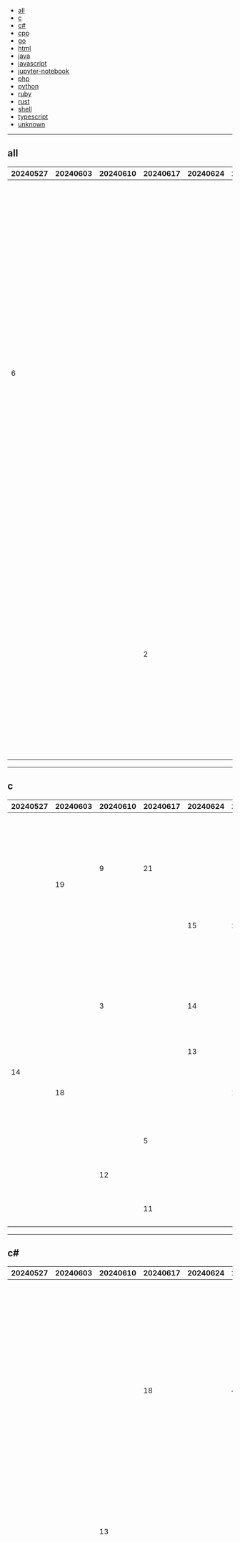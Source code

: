 
- [all](#all)
- [c](#c)
- [c#](#c#)
- [cpp](#cpp)
- [go](#go)
- [html](#html)
- [java](#java)
- [javascript](#javascript)
- [jupyter-notebook](#jupyter-notebook)
- [php](#php)
- [python](#python)
- [ruby](#ruby)
- [rust](#rust)
- [shell](#shell)
- [typescript](#typescript)
- [unknown](#unknown)


----

## <a name=all>all</a>

|20240527|20240603|20240610|20240617|20240624|20240701|20240708|20240715|20240722|20240729|20240805|20240812|20240819|20240826|20240902|github|description|
|----|----|----|----|----|----|----|----|----|----|----|----|----|----|----|----|----|
|  |  |  |  |  |  |  |  |  |  |  |  |  | 1 | 1 | [resources](https://github.com/resources)/[articles](https://github.com/resources/articles) |ALL IN ONE Hacking Tool For Hackers |
|  |  |  |  |  |  |  |  |  |  |  |  |  |  | 2 | [Z4nzu](https://github.com/Z4nzu)/[hackingtool](https://github.com/Z4nzu/hackingtool) |Hunt down social media accounts by username across social networks |
|  |  |  |  |  |  |  |  |  |  |  |  |  |  | 3 | [sherlock-project](https://github.com/sherlock-project)/[sherlock](https://github.com/sherlock-project/sherlock) |🔥 🔥 🔥 Open Source Airtable Alternative |
|  |  |  |  |  |  |  |  |  |  |  |  |  |  | 4 | [nocodb](https://github.com/nocodb)/[nocodb](https://github.com/nocodb/nocodb) |Bring projects, wikis, and teams together with AI. AppFlowy is an AI collaborative workspace where you achieve more without losing control of your data. The best open source alternative to Notion. |
|  |  |  |  |  |  |  |  |  |  |  |  |  |  | 5 | [AppFlowy-IO](https://github.com/AppFlowy-IO)/[AppFlowy](https://github.com/AppFlowy-IO/AppFlowy) |🔥 Turn entire websites into LLM-ready markdown or structured data. Scrape, crawl and extract with a single API. |
| 6 |  |  |  |  |  |  |  |  |  |  |  |  |  | 6 | [mendableai](https://github.com/mendableai)/[firecrawl](https://github.com/mendableai/firecrawl) |Anthropic's educational courses |
|  |  |  |  |  |  |  |  |  |  |  |  |  |  | 7 | [anthropics](https://github.com/anthropics)/[courses](https://github.com/anthropics/courses) |Free and Open Source Enterprise Resource Planning (ERP) |
|  |  |  |  |  |  |  |  |  |  |  |  |  |  | 8 | [frappe](https://github.com/frappe)/[erpnext](https://github.com/frappe/erpnext) |Run macOS VM in a Docker! Run near native OSX-KVM in Docker! X11 Forwarding! CI/CD for OS X Security Research! Docker mac Containers. |
|  |  |  |  |  |  |  |  |  |  | 2 |  |  |  | 9 | [sickcodes](https://github.com/sickcodes)/[Docker-OSX](https://github.com/sickcodes/Docker-OSX) |An open-source authorization as a service inspired by Google Zanzibar, designed to build and manage fine-grained and scalable authorization systems for any application. |
|  |  |  |  |  |  |  |  |  |  |  |  |  |  | 10 | [Permify](https://github.com/Permify)/[permify](https://github.com/Permify/permify) |There can be more than Notion and Miro. AFFiNE(pronounced [ə‘fain]) is a next-gen knowledge base that brings planning, sorting and creating all together. Privacy first, open-source, customizable and ready to use.  |
|  |  |  |  |  |  |  |  |  |  |  | 15 |  |  | 11 | [toeverything](https://github.com/toeverything)/[AFFiNE](https://github.com/toeverything/AFFiNE) |An open-source &amp; self-hostable Heroku / Netlify / Vercel alternative. |
|  |  |  | 2 |  |  |  |  |  |  |  |  |  |  | 12 | [coollabsio](https://github.com/coollabsio)/[coolify](https://github.com/coollabsio/coolify) |Sonne tanken ☀️🚘 |
|  |  |  |  |  |  |  |  |  |  |  |  |  |  | 13 | [evcc-io](https://github.com/evcc-io)/[evcc](https://github.com/evcc-io/evcc) |🚀 10x easier, 🚀 140x lower storage cost, 🚀 high performance, 🚀 petabyte scale - Elasticsearch/Splunk/Datadog alternative for 🚀 (logs, metrics, traces, RUM, Error tracking, Session replay). |
|  |  |  |  |  |  |  |  |  |  |  |  |  |  | 14 | [openobserve](https://github.com/openobserve)/[openobserve](https://github.com/openobserve/openobserve) |one-click face swap |
|  |  |  |  |  |  |  |  |  |  |  |  |  | 5 | 15 | [s0md3v](https://github.com/s0md3v)/[roop](https://github.com/s0md3v/roop) | |

----

## <a name=c>c</a>

|20240527|20240603|20240610|20240617|20240624|20240701|20240708|20240715|20240722|20240729|20240805|20240812|20240819|20240826|20240902|github|description|
|----|----|----|----|----|----|----|----|----|----|----|----|----|----|----|----|----|
|  |  |  |  |  |  |  |  |  |  |  |  |  | 1 | 1 | [resources](https://github.com/resources)/[articles](https://github.com/resources/articles) |A flexible distributed key-value datastore that supports both caching and beyond caching workloads. |
|  |  |  |  |  |  |  | 15 |  |  | 13 |  |  |  | 2 | [valkey-io](https://github.com/valkey-io)/[valkey](https://github.com/valkey-io/valkey) |mimalloc is a compact general purpose allocator with excellent performance. |
|  |  | 9 | 21 |  |  |  |  |  |  |  |  |  | 2 | 3 | [microsoft](https://github.com/microsoft)/[mimalloc](https://github.com/microsoft/mimalloc) |The official NGINX Open Source repository. |
|  | 19 |  |  |  |  |  |  |  |  |  |  |  |  | 4 | [nginx](https://github.com/nginx)/[nginx](https://github.com/nginx/nginx) |WCDB is a cross-platform database framework developed by WeChat. |
|  |  |  |  |  |  |  |  |  |  |  |  |  |  | 5 | [Tencent](https://github.com/Tencent)/[wcdb](https://github.com/Tencent/wcdb) |RT-Thread is an open source IoT Real-Time Operating System (RTOS). |
|  |  |  |  | 15 | 20 |  |  |  |  |  |  |  |  | 6 | [RT-Thread](https://github.com/RT-Thread)/[rt-thread](https://github.com/RT-Thread/rt-thread) |FreeRDP is a free remote desktop protocol library and clients |
|  |  |  |  |  |  |  |  | 20 |  |  |  |  |  | 7 | [FreeRDP](https://github.com/FreeRDP)/[FreeRDP](https://github.com/FreeRDP/FreeRDP) |Simple Directmedia Layer |
|  |  |  |  |  |  |  |  |  |  | 22 |  |  |  | 8 | [libsdl-org](https://github.com/libsdl-org)/[SDL](https://github.com/libsdl-org/SDL) |low cost software radio platform |
|  |  |  |  |  |  |  |  |  |  |  |  |  |  | 9 | [greatscottgadgets](https://github.com/greatscottgadgets)/[hackrf](https://github.com/greatscottgadgets/hackrf) |The FRRouting Protocol Suite |
|  |  |  |  |  |  |  |  |  |  |  |  |  |  | 10 | [FRRouting](https://github.com/FRRouting)/[frr](https://github.com/FRRouting/frr) |A simple and easy-to-use library to enjoy videogames programming |
|  |  | 3 |  | 14 |  |  | 14 |  | 16 |  |  |  |  | 11 | [raysan5](https://github.com/raysan5)/[raylib](https://github.com/raysan5/raylib) |YugabyteDB - the cloud native distributed SQL database for mission-critical applications. |
|  |  |  |  |  |  |  |  |  |  |  |  |  |  | 12 | [yugabyte](https://github.com/yugabyte)/[yugabyte-db](https://github.com/yugabyte/yugabyte-db) |Playground (and dump) of stuff I make or modify for the Flipper Zero |
|  |  |  |  | 13 |  |  |  |  |  | 8 |  | 4 |  | 13 | [UberGuidoZ](https://github.com/UberGuidoZ)/[Flipper](https://github.com/UberGuidoZ/Flipper) |A little fail-safe filesystem designed for microcontrollers |
| 14 |  |  |  |  |  |  | 22 |  |  |  |  |  |  | 14 | [littlefs-project](https://github.com/littlefs-project)/[littlefs](https://github.com/littlefs-project/littlefs) |Custom firmware for the HackRF+PortaPack H1/H2 |
|  | 18 |  |  |  | 19 |  |  | 21 |  | 20 |  |  |  | 15 | [portapack-mayhem](https://github.com/portapack-mayhem)/[mayhem-firmware](https://github.com/portapack-mayhem/mayhem-firmware) |An opensource OpenWrt variant for mainland China users. |
|  |  |  |  |  |  |  |  |  |  | 11 |  |  |  | 16 | [immortalwrt](https://github.com/immortalwrt)/[immortalwrt](https://github.com/immortalwrt/immortalwrt) |Iceman Fork - Proxmark3 |
|  |  |  |  |  |  |  |  |  |  |  |  |  | 12 | 17 | [RfidResearchGroup](https://github.com/RfidResearchGroup)/[proxmark3](https://github.com/RfidResearchGroup/proxmark3) |Raspberry Pi Pico Arduino core, for all RP2040 and RP2350 boards |
|  |  |  | 5 |  |  |  |  |  |  |  |  |  |  | 18 | [earlephilhower](https://github.com/earlephilhower)/[arduino-pico](https://github.com/earlephilhower/arduino-pico) |Xv6 for RISC-V |
|  |  | 12 |  |  |  |  |  |  |  |  |  |  |  | 19 | [mit-pdos](https://github.com/mit-pdos)/[xv6-riscv](https://github.com/mit-pdos/xv6-riscv) |This repository is a mirror of https://git.openwrt.org/openwrt/openwrt.git It is for reference only and is not active for check-ins. We will continue to accept Pull Requests here. They will be merged via staging trees then into openwrt.git. |
|  |  |  | 11 |  |  |  |  |  | 18 |  | 15 |  | 14 | 20 | [openwrt](https://github.com/openwrt)/[openwrt](https://github.com/openwrt/openwrt) |xv6 OS |
|  |  |  |  |  |  |  |  |  |  |  | 17 |  |  | 21 | [mit-pdos](https://github.com/mit-pdos)/[xv6-public](https://github.com/mit-pdos/xv6-public) | |

----

## <a name=c#>c#</a>

|20240527|20240603|20240610|20240617|20240624|20240701|20240708|20240715|20240722|20240729|20240805|20240812|20240819|20240826|20240902|github|description|
|----|----|----|----|----|----|----|----|----|----|----|----|----|----|----|----|----|
|  |  |  |  |  |  |  |  |  |  |  |  |  | 1 | 1 | [resources](https://github.com/resources)/[articles](https://github.com/resources/articles) |Provides an efficient allocation free async/await integration for Unity. |
|  |  |  | 18 |  | 4 | 6 | 16 |  | 20 | 14 |  |  |  | 2 | [Cysharp](https://github.com/Cysharp)/[UniTask](https://github.com/Cysharp/UniTask) |Lightweight Armoury Crate alternative for Asus laptops and ROG Ally. Control tool for ROG Zephyrus G14, G15, G16, M16, Flow X13, Flow X16, TUF, Strix, Scar and other models |
|  |  | 13 |  |  |  |  |  |  |  |  | 15 |  | 10 | 3 | [seerge](https://github.com/seerge)/[g-helper](https://github.com/seerge/g-helper) |Garnet is a remote cache-store from Microsoft Research that offers strong performance (throughput and latency), scalability, storage, recovery, cluster sharding, key migration, and replication features. Garnet can work with existing Redis clients. |
|  |  |  |  |  |  |  |  |  |  | 12 | 14 |  |  | 4 | [microsoft](https://github.com/microsoft)/[garnet](https://github.com/microsoft/garnet) |PDF加盖骑缝章的小工具 |
|  |  |  |  |  |  |  |  |  |  |  | 21 |  | 20 | 5 | [flytkgl](https://github.com/flytkgl)/[PDFQFZ](https://github.com/flytkgl/PDFQFZ) |.NET Community Toolkit is a collection of helpers and APIs that work for all .NET developers and are agnostic of any specific UI platform. The toolkit is maintained and published by Microsoft, and part of the .NET Foundation. |
|  |  |  |  |  |  |  |  |  |  |  |  |  |  | 6 | [CommunityToolkit](https://github.com/CommunityToolkit)/[dotnet](https://github.com/CommunityToolkit/dotnet) |WPF is a .NET Core UI framework for building Windows desktop applications. |
|  |  |  |  |  |  |  |  |  |  |  |  |  |  | 7 | [dotnet](https://github.com/dotnet)/[wpf](https://github.com/dotnet/wpf) |The new future of dotnet/reactive and UniRx. |
|  | 7 |  | 16 |  |  |  |  | 15 | 14 |  | 19 | 18 |  | 8 | [Cysharp](https://github.com/Cysharp)/[R3](https://github.com/Cysharp/R3) |One Remote Access Manager to Rule Them All |
|  |  |  |  |  |  |  |  |  |  |  |  | 6 |  | 9 | [1Remote](https://github.com/1Remote)/[1Remote](https://github.com/1Remote/1Remote) |Remote Administration Tool for Windows |
|  |  |  |  |  |  |  |  |  |  |  |  |  |  | 10 | [quasar](https://github.com/quasar)/[Quasar](https://github.com/quasar/Quasar) |📦BetterGI · 更好的原神 - 自动拾取 | 自动剧情 | 全自动钓鱼(AI) | 全自动七圣召唤 | 自动伐木 | 自动刷本 - UI Automation Testing Tools For Genshin Impact |
|  |  |  |  |  |  |  |  | 13 |  |  |  | 3 | 9 | 11 | [babalae](https://github.com/babalae)/[better-genshin-impact](https://github.com/babalae/better-genshin-impact) |Cross-Platform, modern and powerful stream downloader for MPD/M3U8/ISM. English/简体中文/繁體中文.  |
|  |  |  |  |  | 16 |  |  |  |  |  |  |  |  | 12 | [nilaoda](https://github.com/nilaoda)/[N_m3u8DL-RE](https://github.com/nilaoda/N_m3u8DL-RE) |Mono open source ECMA CLI, C# and .NET implementation. |
|  |  |  |  |  |  |  |  |  |  |  |  |  |  | 13 | [mono](https://github.com/mono)/[mono](https://github.com/mono/mono) |Unreal Engine Archives Explorer |
|  |  |  |  |  |  |  |  |  |  |  |  |  | 18 | 14 | [4sval](https://github.com/4sval)/[FModel](https://github.com/4sval/FModel) |The finest Windows Optimizer |
|  |  |  |  |  |  |  |  |  |  |  |  |  | 15 | 15 | [hellzerg](https://github.com/hellzerg)/[optimizer](https://github.com/hellzerg/optimizer) |A .NET workflows library |
| 22 |  |  | 14 |  |  |  |  |  |  |  |  |  |  | 16 | [elsa-workflows](https://github.com/elsa-workflows)/[elsa-core](https://github.com/elsa-workflows/elsa-core) |.NET is a cross-platform runtime for cloud, mobile, desktop, and IoT apps. |
|  | 4 |  |  |  | 3 |  | 5 |  |  | 17 |  |  |  | 17 | [dotnet](https://github.com/dotnet)/[runtime](https://github.com/dotnet/runtime) |PowerShell for every system! |
|  | 25 |  |  | 2 |  |  |  |  | 1 |  |  |  | 6 | 18 | [PowerShell](https://github.com/PowerShell)/[PowerShell](https://github.com/PowerShell/PowerShell) |Telegram for Windows |
|  |  |  |  |  |  |  |  |  |  |  |  |  |  | 19 | [UnigramDev](https://github.com/UnigramDev)/[Unigram](https://github.com/UnigramDev/Unigram) |Remove large amounts of unwanted applications quickly. |
|  |  |  |  |  |  |  |  |  |  |  |  |  |  | 20 | [Klocman](https://github.com/Klocman)/[Bulk-Crap-Uninstaller](https://github.com/Klocman/Bulk-Crap-Uninstaller) |A GUI client for Windows, support Xray core and v2fly core and others |
| 4 | 8 |  | 4 | 10 |  |  |  |  | 4 |  | 12 |  |  | 21 | [2dust](https://github.com/2dust)/[v2rayN](https://github.com/2dust/v2rayN) |Interactive plotting library for .NET |
|  |  |  |  |  | 9 |  |  |  |  |  |  |  |  | 22 | [ScottPlot](https://github.com/ScottPlot)/[ScottPlot](https://github.com/ScottPlot/ScottPlot) |Toy Gaussian Splatting visualization in Unity |
|  |  |  |  |  |  |  |  |  |  |  |  |  |  | 23 | [aras-p](https://github.com/aras-p)/[UnityGaussianSplatting](https://github.com/aras-p/UnityGaussianSplatting) |Samples for .NET Multi-Platform App UI (.NET MAUI) |
|  |  |  |  |  |  |  |  |  |  |  |  |  |  | 24 | [dotnet](https://github.com/dotnet)/[maui-samples](https://github.com/dotnet/maui-samples) |24 channel, 100Msps logic analyzer hardware and software |
|  |  |  |  |  |  |  |  |  |  |  |  |  |  | 25 | [gusmanb](https://github.com/gusmanb)/[logicanalyzer](https://github.com/gusmanb/logicanalyzer) |Repository for WPF related samples |

----

## <a name=cpp>cpp</a>

|20240527|20240603|20240610|20240617|20240624|20240701|20240708|20240715|20240722|20240729|20240805|20240812|20240819|20240826|20240902|github|description|
|----|----|----|----|----|----|----|----|----|----|----|----|----|----|----|----|----|
|  |  |  |  |  |  |  |  |  |  |  |  |  | 1 | 1 | [resources](https://github.com/resources)/[articles](https://github.com/resources/articles) |Wazuh - The Open Source Security Platform. Unified XDR and SIEM protection for endpoints and cloud workloads. |
|  |  |  |  |  |  |  |  |  |  |  |  |  |  | 2 | [wazuh](https://github.com/wazuh)/[wazuh](https://github.com/wazuh/wazuh) |Cemu - Wii U emulator |
|  |  |  |  |  |  |  |  |  |  |  |  |  |  | 3 | [cemu-project](https://github.com/cemu-project)/[Cemu](https://github.com/cemu-project/Cemu) |Telegram Desktop messaging app |
|  |  | 18 |  |  |  |  |  |  |  |  |  |  |  | 4 | [telegramdesktop](https://github.com/telegramdesktop)/[tdesktop](https://github.com/telegramdesktop/tdesktop) |Amnezia VPN Client (Desktop+Mobile) |
|  |  |  |  |  |  |  |  |  |  |  | 2 | 14 | 2 | 5 | [amnezia-vpn](https://github.com/amnezia-vpn)/[amnezia-client](https://github.com/amnezia-vpn/amnezia-client) |The new Windows Terminal and the original Windows console host, all in the same place! |
|  |  |  |  |  | 21 | 23 |  |  |  |  |  |  | 9 | 6 | [microsoft](https://github.com/microsoft)/[terminal](https://github.com/microsoft/terminal) |An open-source C++ library developed and used at Facebook. |
|  |  |  | 5 | 16 |  |  |  | 14 | 2 | 18 |  |  |  | 7 | [facebook](https://github.com/facebook)/[folly](https://github.com/facebook/folly) |Tensor library for machine learning |
|  |  |  |  |  |  |  |  |  |  |  |  |  |  | 8 | [ggerganov](https://github.com/ggerganov)/[ggml](https://github.com/ggerganov/ggml) |🤖 The free, Open Source alternative to OpenAI, Claude and others. Self-hosted and local-first. Drop-in replacement for OpenAI, running on consumer-grade hardware. No GPU required. Runs gguf, transformers, diffusers and many more models architectures. Features: Generate Text, Audio, Video, Images, Voice Cloning, Distributed inference |
|  |  |  |  |  |  |  |  |  |  |  |  |  |  | 9 | [mudler](https://github.com/mudler)/[LocalAI](https://github.com/mudler/LocalAI) |ORB-SLAM3: An Accurate Open-Source Library for Visual, Visual-Inertial and Multi-Map SLAM |
|  |  |  |  |  |  |  |  |  |  |  |  |  |  | 10 | [UZ-SLAMLab](https://github.com/UZ-SLAMLab)/[ORB_SLAM3](https://github.com/UZ-SLAMLab/ORB_SLAM3) |Haptic input knob with software-defined endstops and virtual detents |
|  |  |  |  |  |  |  |  |  |  |  |  |  |  | 11 | [scottbez1](https://github.com/scottbez1)/[smartknob](https://github.com/scottbez1/smartknob) |Use Wireless Android Auto with a car that supports only wired Android Auto using a Raspberry Pi. |
|  |  |  |  |  |  |  |  |  |  |  |  |  |  | 12 | [nisargjhaveri](https://github.com/nisargjhaveri)/[WirelessAndroidAutoDongle](https://github.com/nisargjhaveri/WirelessAndroidAutoDongle) |An Open Source Machine Learning Framework for Everyone |
| 23 | 14 |  |  |  |  |  |  |  |  |  |  |  |  | 13 | [tensorflow](https://github.com/tensorflow)/[tensorflow](https://github.com/tensorflow/tensorflow) |Firebase SDK for Apple App Development |
|  |  |  |  |  |  |  | 24 |  |  |  |  |  |  | 14 | [firebase](https://github.com/firebase)/[firebase-ios-sdk](https://github.com/firebase/firebase-ios-sdk) |MuseScore is an open source and free music notation software. For support, contribution, bug reports, visit MuseScore.org. Fork and make pull requests! |
|  |  |  |  |  |  |  |  |  |  |  |  |  |  | 15 | [musescore](https://github.com/musescore)/[MuseScore](https://github.com/musescore/MuseScore) |Fast C++ logging library. |
|  |  |  |  |  |  |  | 18 |  | 6 |  |  |  |  | 16 | [gabime](https://github.com/gabime)/[spdlog](https://github.com/gabime/spdlog) |A data visualization and analytics component, especially well-suited for large and/or streaming datasets. |
|  |  |  |  |  |  |  |  |  |  |  |  |  |  | 17 | [finos](https://github.com/finos)/[perspective](https://github.com/finos/perspective) |Nix, the purely functional package manager |
|  |  |  |  |  |  |  |  |  |  |  |  |  |  | 18 | [NixOS](https://github.com/NixOS)/[nix](https://github.com/NixOS/nix) |Meshtastic device firmware |
|  |  |  |  |  |  |  |  |  |  |  | 18 |  |  | 19 | [meshtastic](https://github.com/meshtastic)/[firmware](https://github.com/meshtastic/firmware) |Cross-platform library for building Telegram clients |
|  |  |  |  |  |  |  |  |  |  |  |  |  |  | 20 | [tdlib](https://github.com/tdlib)/[td](https://github.com/tdlib/td) |Main TON monorepo |
|  |  |  | 10 | 1 | 11 |  |  |  |  |  |  |  |  | 21 | [ton-blockchain](https://github.com/ton-blockchain)/[ton](https://github.com/ton-blockchain/ton) |Taskwarrior - Command line Task Management |
|  |  |  |  |  |  |  |  |  |  |  |  |  |  | 22 | [GothenburgBitFactory](https://github.com/GothenburgBitFactory)/[taskwarrior](https://github.com/GothenburgBitFactory/taskwarrior) |Injectable LUA scripting system, SDK generator, live property editor and other dumping utilities for UE4/5 games |
|  |  |  |  |  |  |  |  |  |  |  |  |  |  | 23 | [UE4SS-RE](https://github.com/UE4SS-RE)/[RE-UE4SS](https://github.com/UE4SS-RE/RE-UE4SS) |Cataclysm - Dark Days Ahead. A turn-based survival game set in a post-apocalyptic world. |
|  |  |  |  | 13 |  |  |  |  |  |  |  |  |  | 24 | [CleverRaven](https://github.com/CleverRaven)/[Cataclysm-DDA](https://github.com/CleverRaven/Cataclysm-DDA) |PC Software for BambuLab and other 3D printers |
|  |  |  |  |  |  |  |  |  |  |  |  |  |  | 25 | [bambulab](https://github.com/bambulab)/[BambuStudio](https://github.com/bambulab/BambuStudio) | |

----

## <a name=go>go</a>

|20240527|20240603|20240610|20240617|20240624|20240701|20240708|20240715|20240722|20240729|20240805|20240812|20240819|20240826|20240902|github|description|
|----|----|----|----|----|----|----|----|----|----|----|----|----|----|----|----|----|
|  |  |  |  |  |  |  |  |  |  |  |  |  | 1 | 1 | [resources](https://github.com/resources)/[articles](https://github.com/resources/articles) |An open-source authorization as a service inspired by Google Zanzibar, designed to build and manage fine-grained and scalable authorization systems for any application. |
|  |  |  |  |  |  |  |  |  |  |  |  | 7 | 6 | 2 | [Permify](https://github.com/Permify)/[permify](https://github.com/Permify/permify) |Sonne tanken ☀️🚘 |
|  |  |  |  |  |  |  |  |  |  |  |  |  | 9 | 3 | [evcc-io](https://github.com/evcc-io)/[evcc](https://github.com/evcc-io/evcc) |Fast and customizable vulnerability scanner based on simple YAML based DSL. |
|  |  | 20 |  |  |  | 7 |  | 25 |  | 7 |  |  |  | 4 | [projectdiscovery](https://github.com/projectdiscovery)/[nuclei](https://github.com/projectdiscovery/nuclei) |The Open Source Dev Environment Manager. |
|  |  |  |  | 4 |  |  |  |  |  |  |  |  |  | 5 | [daytonaio](https://github.com/daytonaio)/[daytona](https://github.com/daytonaio/daytona) |Go compiler for small places. Microcontrollers, WebAssembly (WASM/WASI), and command-line tools. Based on LLVM. |
|  |  |  |  |  |  |  |  |  |  |  |  |  |  | 6 | [tinygo-org](https://github.com/tinygo-org)/[tinygo](https://github.com/tinygo-org/tinygo) |Hyperledger Fabric is an enterprise-grade permissioned distributed ledger framework for developing solutions and applications. Its modular and versatile design satisfies a broad range of industry use cases. It offers a unique approach to consensus that enables performance at scale while preserving privacy. |
|  |  |  |  |  |  |  |  |  |  |  |  |  |  | 7 | [hyperledger](https://github.com/hyperledger)/[fabric](https://github.com/hyperledger/fabric) |Protect and discover secrets using Gitleaks 🔑 |
|  |  | 3 | 8 | 3 | 3 |  |  |  |  |  |  |  |  | 8 | [gitleaks](https://github.com/gitleaks)/[gitleaks](https://github.com/gitleaks/gitleaks) |OpenTofu lets you declaratively manage your cloud infrastructure. |
|  |  |  |  |  |  |  |  |  |  | 9 |  |  |  | 9 | [opentofu](https://github.com/opentofu)/[opentofu](https://github.com/opentofu/opentofu) |An open-source UI-first Identity and Access Management (IAM) / Single-Sign-On (SSO) platform with web UI supporting OAuth 2.0, OIDC, SAML, CAS, LDAP, SCIM, WebAuthn, TOTP, MFA, Face ID, RADIUS, Google Workspace, Active Directory and Kerberos |
| 17 |  |  |  |  |  |  |  |  |  |  |  |  |  | 10 | [casdoor](https://github.com/casdoor)/[casdoor](https://github.com/casdoor/casdoor) |Ready-to-use SRT / WebRTC / RTSP / RTMP / LL-HLS media server and media proxy that allows to read, publish, proxy, record and playback video and audio streams. |
|  |  |  |  |  |  |  |  |  |  |  | 16 |  | 2 | 11 | [bluenviron](https://github.com/bluenviron)/[mediamtx](https://github.com/bluenviron/mediamtx) |Full-featured and highly configurable SFTP, HTTP/S, FTP/S and WebDAV server - S3, Google Cloud Storage, Azure Blob |
|  |  |  |  |  | 6 |  |  |  |  |  |  |  |  | 12 | [drakkan](https://github.com/drakkan)/[sftpgo](https://github.com/drakkan/sftpgo) |A powerful little TUI framework 🏗 |
|  |  |  |  |  |  |  |  | 10 |  |  |  |  | 17 | 13 | [charmbracelet](https://github.com/charmbracelet)/[bubbletea](https://github.com/charmbracelet/bubbletea) |Autoscaling components for Kubernetes |
|  |  |  |  | 20 |  |  |  |  |  |  |  |  |  | 14 | [kubernetes](https://github.com/kubernetes)/[autoscaler](https://github.com/kubernetes/autoscaler) |The Moby Project - a collaborative project for the container ecosystem to assemble container-based systems |
|  | 9 |  |  |  |  | 18 |  |  |  |  |  |  |  | 15 | [moby](https://github.com/moby)/[moby](https://github.com/moby/moby) |Ip2region (2.0 - xdb) is a offline IP address manager framework and locator, support billions of data segments, ten microsecond searching performance. xdb engine implementation for many programming languages |
|  |  |  |  |  |  |  |  |  |  |  |  |  |  | 16 | [lionsoul2014](https://github.com/lionsoul2014)/[ip2region](https://github.com/lionsoul2014/ip2region) |💯Go Struct and Field validation, including Cross Field, Cross Struct, Map, Slice and Array diving |
|  |  |  |  | 13 |  |  |  |  |  |  |  |  |  | 17 | [go-playground](https://github.com/go-playground)/[validator](https://github.com/go-playground/validator) |Simple HTTP and REST client library for Go |
|  |  |  |  |  |  |  |  |  |  |  |  |  |  | 18 | [go-resty](https://github.com/go-resty)/[resty](https://github.com/go-resty/resty) |The Cloud Native Control Plane |
|  |  |  |  |  |  |  |  |  |  |  |  |  |  | 19 | [crossplane](https://github.com/crossplane)/[crossplane](https://github.com/crossplane/crossplane) |A self hosted virtual browser that runs in docker and uses WebRTC. |
|  |  |  |  |  |  |  |  |  |  |  |  |  |  | 20 | [m1k1o](https://github.com/m1k1o)/[neko](https://github.com/m1k1o/neko) |Auto-generated Google APIs for Go. |
|  |  |  |  |  |  |  |  |  |  |  |  | 19 |  | 21 | [googleapis](https://github.com/googleapis)/[google-api-go-client](https://github.com/googleapis/google-api-go-client) |一款内网综合扫描工具，方便一键自动化、全方位漏扫扫描。 |
|  | 2 | 6 |  |  |  |  |  |  |  | 13 |  |  |  | 22 | [shadow1ng](https://github.com/shadow1ng)/[fscan](https://github.com/shadow1ng/fscan) |A simple server for sending and receiving messages in real-time per WebSocket. (Includes a sleek web-ui) |
|  |  |  |  |  |  |  |  |  |  |  |  |  |  | 23 | [gotify](https://github.com/gotify)/[server](https://github.com/gotify/server) |Xray, Penetrates Everything. Also the best v2ray-core, with XTLS support. Fully compatible configuration. |
| 7 |  |  |  |  |  |  |  |  | 2 |  |  |  |  | 24 | [XTLS](https://github.com/XTLS)/[Xray-core](https://github.com/XTLS/Xray-core) |A tool for exploring each layer in a docker image |
|  |  |  |  |  |  |  |  |  |  |  |  |  |  | 25 | [wagoodman](https://github.com/wagoodman)/[dive](https://github.com/wagoodman/dive) | |

----

## <a name=html>html</a>

|20240527|20240603|20240610|20240617|20240624|20240701|20240708|20240715|20240722|20240729|20240805|20240812|20240819|20240826|20240902|github|description|
|----|----|----|----|----|----|----|----|----|----|----|----|----|----|----|----|----|
|  |  |  |  |  |  |  |  |  |  |  |  |  | 1 | 1 | [resources](https://github.com/resources)/[articles](https://github.com/resources/articles) |This repo includes ChatGPT prompt curation to use ChatGPT better. |
| 2 |  |  |  |  |  |  | 13 |  |  | 8 |  | 4 | 2 | 2 | [f](https://github.com/f)/[awesome-chatgpt-prompts](https://github.com/f/awesome-chatgpt-prompts) |Documentation that simply works |
|  |  |  |  | 1 |  |  |  | 7 |  |  |  |  |  | 3 | [squidfunk](https://github.com/squidfunk)/[mkdocs-material](https://github.com/squidfunk/mkdocs-material) |A general purpose HTTP reverse proxy and forwarding tool. Now written in Go! |
|  |  |  |  |  |  |  |  |  |  |  |  |  | 4 | 4 | [tobychui](https://github.com/tobychui)/[zoraxy](https://github.com/tobychui/zoraxy) |Open-source developer platform to turn scripts into workflows and UIs. Fastest workflow engine (5x vs Airflow). Open-source alternative to Airplane and Retool. |
|  |  |  |  |  |  |  |  | 13 | 5 |  |  |  |  | 5 | [windmill-labs](https://github.com/windmill-labs)/[windmill](https://github.com/windmill-labs/windmill) |The source for Datadog's documentation site. |
|  |  |  |  |  |  |  |  |  |  |  |  |  | 15 | 6 | [DataDog](https://github.com/DataDog)/[documentation](https://github.com/DataDog/documentation) |Awesome Docker Compose samples |
| 7 |  |  |  |  |  |  | 5 | 11 |  |  |  | 17 | 13 | 7 | [docker](https://github.com/docker)/[awesome-compose](https://github.com/docker/awesome-compose) |Curso de HTML5 e CSS3 |
| 8 | 10 |  |  | 3 |  | 7 |  | 4 | 6 | 11 | 14 | 9 | 5 | 8 | [gustavoguanabara](https://github.com/gustavoguanabara)/[html-css](https://github.com/gustavoguanabara/html-css) |A minimal, responsive, and feature-rich Jekyll theme for technical writing. |
|  |  |  | 6 | 5 |  | 6 |  |  | 11 |  | 13 |  |  | 9 | [cotes2020](https://github.com/cotes2020)/[jekyll-theme-chirpy](https://github.com/cotes2020/jekyll-theme-chirpy) |The official sources for the RDKit library |
| 17 | 23 | 5 |  |  |  |  |  |  |  |  |  |  |  | 10 | [rdkit](https://github.com/rdkit)/[rdkit](https://github.com/rdkit/rdkit) |AWS Certified Cloud Practitioner Short Notes And Practice Exams (CLF-C02) |
| 10 |  |  |  |  |  |  |  |  |  |  |  | 20 | 9 | 11 | [kananinirav](https://github.com/kananinirav)/[AWS-Certified-Cloud-Practitioner-Notes](https://github.com/kananinirav/AWS-Certified-Cloud-Practitioner-Notes) |A beautiful, simple, clean, and responsive Jekyll theme for academics |
|  | 7 | 11 |  |  |  |  |  |  |  | 6 |  |  |  | 12 | [alshedivat](https://github.com/alshedivat)/[al-folio](https://github.com/alshedivat/al-folio) |Un blog increíble para el curso de Git y Github de Platzi |
|  |  |  |  |  | 1 |  |  |  |  |  |  |  |  | 13 | [freddier](https://github.com/freddier)/[hyperblog](https://github.com/freddier/hyperblog) |Application Security Verification Standard |
|  |  |  |  |  |  |  |  |  |  |  |  |  |  | 14 | [OWASP](https://github.com/OWASP)/[ASVS](https://github.com/OWASP/ASVS) | |
|  |  |  |  |  |  |  |  |  |  |  |  | 7 | 14 | 15 | [apna-college](https://github.com/apna-college)/[Delta](https://github.com/apna-college/Delta) |Loading icons and small animations built with pure SVG. |
|  |  | 12 |  |  |  |  |  |  |  |  |  |  |  | 16 | [SamHerbert](https://github.com/SamHerbert)/[SVG-Loaders](https://github.com/SamHerbert/SVG-Loaders) |Test framework for libraries and agents. |
|  |  |  |  |  |  |  | 14 |  |  |  |  |  |  | 17 | [DataDog](https://github.com/DataDog)/[system-tests](https://github.com/DataDog/system-tests) | |

----

## <a name=java>java</a>

|20240527|20240603|20240610|20240617|20240624|20240701|20240708|20240715|20240722|20240729|20240805|20240812|20240819|20240826|20240902|github|description|
|----|----|----|----|----|----|----|----|----|----|----|----|----|----|----|----|----|
|  |  |  |  |  |  |  |  |  |  |  |  |  | 1 | 1 | [resources](https://github.com/resources)/[articles](https://github.com/resources/articles) |All Algorithms implemented in Java |
| 22 |  |  |  |  |  |  |  |  |  |  |  |  | 18 | 2 | [TheAlgorithms](https://github.com/TheAlgorithms)/[Java](https://github.com/TheAlgorithms/Java) |Telegram for Android source |
|  |  | 13 |  |  |  |  |  |  |  |  |  |  |  | 3 | [DrKLO](https://github.com/DrKLO)/[Telegram](https://github.com/DrKLO/Telegram) |Server supporting the Signal Private Messenger applications on Android, Desktop, and iOS |
|  |  |  |  |  |  |  |  |  |  |  |  |  |  | 4 | [signalapp](https://github.com/signalapp)/[Signal-Server](https://github.com/signalapp/Signal-Server) |This repository consists of the code samples, assignments, and notes for the Java data structures &amp; algorithms + interview preparation bootcamp of WeMakeDevs. |
| 8 |  | 5 | 4 | 18 | 8 | 3 |  | 10 | 3 | 10 | 21 |  |  | 5 | [kunal-kushwaha](https://github.com/kunal-kushwaha)/[DSA-Bootcamp-Java](https://github.com/kunal-kushwaha/DSA-Bootcamp-Java) |🔥LeetCode solutions in any programming language | 多种编程语言实现 LeetCode、《剑指 Offer（第 2 版）》、《程序员面试金典（第 6 版）》题解 |
| 9 | 4 |  |  |  | 10 |  |  | 18 | 17 | 6 | 3 |  |  | 6 | [doocs](https://github.com/doocs)/[leetcode](https://github.com/doocs/leetcode) |Free and Open, Distributed, RESTful Search Engine |
|  |  |  |  |  |  |  |  | 3 |  |  |  | 14 |  | 7 | [elastic](https://github.com/elastic)/[elasticsearch](https://github.com/elastic/elasticsearch) |Apache HertzBeat(incubating) is a real-time monitoring system with agentless, performance cluster, prometheus-compatible, custom monitoring and status page building capabilities. |
|  |  |  |  |  |  |  | 18 |  |  |  |  |  | 4 | 8 | [apache](https://github.com/apache)/[hertzbeat](https://github.com/apache/hertzbeat) |The main repository of Telegram X — official alternative Telegram client for Android. |
|  |  |  | 15 |  |  |  |  |  |  |  |  |  |  | 9 | [TGX-Android](https://github.com/TGX-Android)/[Telegram-X](https://github.com/TGX-Android/Telegram-X) |🔎 Open source distributed and RESTful search engine. |
|  |  |  |  |  |  |  |  | 11 |  |  |  |  | 8 | 10 | [opensearch-project](https://github.com/opensearch-project)/[OpenSearch](https://github.com/opensearch-project/OpenSearch) |Apache Beam is a unified programming model for Batch and Streaming data processing. |
|  |  | 14 |  |  |  |  |  |  |  |  |  |  |  | 11 | [apache](https://github.com/apache)/[beam](https://github.com/apache/beam) |Termux - a terminal emulator application for Android OS extendible by variety of packages. |
| 17 | 16 | 9 | 2 | 19 |  |  |  |  |  | 5 | 12 |  | 13 | 12 | [termux](https://github.com/termux)/[termux-app](https://github.com/termux/termux-app) |Open Source Identity and Access Management For Modern Applications and Services |
|  | 24 | 1 | 11 | 5 |  |  |  |  |  |  |  |  | 3 | 13 | [keycloak](https://github.com/keycloak)/[keycloak](https://github.com/keycloak/keycloak) |Java implementation of the Tron whitepaper |
|  |  |  |  |  |  |  |  |  |  |  |  |  | 21 | 14 | [tronprotocol](https://github.com/tronprotocol)/[java-tron](https://github.com/tronprotocol/java-tron) |JDK main-line development https://openjdk.org/projects/jdk |
|  |  |  |  |  |  |  |  |  |  |  |  |  |  | 15 | [openjdk](https://github.com/openjdk)/[jdk](https://github.com/openjdk/jdk) |An NFC research toolkit application for Android |
|  |  |  |  |  |  |  |  |  |  |  |  |  |  | 16 | [nfcgate](https://github.com/nfcgate)/[nfcgate](https://github.com/nfcgate/nfcgate) |This repository is for active development of the Azure SDK for Java. For consumers of the SDK we recommend visiting our public developer docs at https://docs.microsoft.com/java/azure/ or our versioned developer docs at https://azure.github.io/azure-sdk-for-java.  |
|  |  |  | 6 |  |  |  |  |  |  |  |  |  |  | 17 | [Azure](https://github.com/Azure)/[azure-sdk-for-java](https://github.com/Azure/azure-sdk-for-java) |Distributed SQL transaction &amp; query engine for data sharding, scaling, encryption, and more - on any database. |
|  |  | 19 |  |  |  |  |  |  |  |  |  |  |  | 18 | [apache](https://github.com/apache)/[shardingsphere](https://github.com/apache/shardingsphere) |🔥 Seata is an easy-to-use, high-performance, open source distributed transaction solution. |
|  |  |  |  |  |  |  |  |  |  |  |  |  |  | 19 | [apache](https://github.com/apache)/[incubator-seata](https://github.com/apache/incubator-seata) |Testcontainers is a Java library that supports JUnit tests, providing lightweight, throwaway instances of common databases, Selenium web browsers, or anything else that can run in a Docker container. |
|  |  |  |  |  |  |  |  |  |  |  |  |  |  | 20 | [testcontainers](https://github.com/testcontainers)/[testcontainers-java](https://github.com/testcontainers/testcontainers-java) | |
| 24 |  |  | 18 |  |  |  |  |  |  |  |  |  |  | 21 | [devopshydclub](https://github.com/devopshydclub)/[vprofile-project](https://github.com/devopshydclub/vprofile-project) |强大易用的开源建站工具。 |
|  |  |  |  |  |  |  |  |  |  |  |  |  |  | 22 | [halo-dev](https://github.com/halo-dev)/[halo](https://github.com/halo-dev/halo) | |

----

## <a name=javascript>javascript</a>

|20240527|20240603|20240610|20240617|20240624|20240701|20240708|20240715|20240722|20240729|20240805|20240812|20240819|20240826|20240902|github|description|
|----|----|----|----|----|----|----|----|----|----|----|----|----|----|----|----|----|
|  |  |  |  |  |  |  |  |  |  |  |  |  | 1 | 1 | [resources](https://github.com/resources)/[articles](https://github.com/resources/articles) |One of the most popular modern web proxies with blazing fast speeds and a variety of games. |
|  |  |  |  |  |  |  |  |  |  |  |  |  | 10 | 2 | [UseInterstellar](https://github.com/UseInterstellar)/[Interstellar](https://github.com/UseInterstellar/Interstellar) |30 days of JavaScript programming challenge is a step-by-step guide to learn JavaScript programming language in 30 days. This challenge may take more than 100 days, please just follow your own pace. These videos may help too: https://www.youtube.com/channel/UC7PNRuno1rzYPb1xLa4yktw |
|  |  | 17 |  |  |  |  |  |  |  | 10 |  |  |  | 3 | [Asabeneh](https://github.com/Asabeneh)/[30-Days-Of-JavaScript](https://github.com/Asabeneh/30-Days-Of-JavaScript) |The Open Source kanban (built with Meteor). Keep variable/table/field names camelCase. For translations, only add Pull Request changes to wekan/i18n/en.i18n.json , other translations are done at https://app.transifex.com/wekan/wekan only. |
|  |  |  |  |  |  |  |  |  |  |  |  |  |  | 4 | [wekan](https://github.com/wekan)/[wekan](https://github.com/wekan/wekan) |The React Framework |
| 14 | 17 |  | 7 |  | 11 | 15 |  |  |  |  | 11 | 15 | 13 | 5 | [vercel](https://github.com/vercel)/[next.js](https://github.com/vercel/next.js) |All of source code of version 10 or later of Floorp Browser, the most Advanced and Fastest Firefox derivative 🦊 |
|  |  |  |  |  |  |  |  |  |  |  |  |  |  | 6 | [Floorp-Projects](https://github.com/Floorp-Projects)/[Floorp](https://github.com/Floorp-Projects/Floorp) |Source Code for Sigma Web Development Course |
| 17 |  | 18 | 6 | 5 |  |  |  |  |  |  |  | 17 |  | 7 | [CodeWithHarry](https://github.com/CodeWithHarry)/[Sigma-Web-Dev-Course](https://github.com/CodeWithHarry/Sigma-Web-Dev-Course) | |

----

## <a name=jupyter-notebook>jupyter-notebook</a>

|20240527|20240603|20240610|20240617|20240624|20240701|20240708|20240715|20240722|github|description|
|----|----|----|----|----|----|----|----|----|----|----|
|  |  |  |  |  | 4 |  | 3 | 1 | [neo4j-labs](https://github.com/neo4j-labs)/[llm-graph-builder](https://github.com/neo4j-labs/llm-graph-builder) |Neo4j graph construction from unstructured data using LLMs |
| 6 | 4 | 3 |  |  |  |  |  | 2 | [mistralai](https://github.com/mistralai)/[mistral-inference](https://github.com/mistralai/mistral-inference) |Official inference library for Mistral models |
|  |  |  |  |  | 8 | 9 | 5 | 3 | [microsoft](https://github.com/microsoft)/[Data-Science-For-Beginners](https://github.com/microsoft/Data-Science-For-Beginners) |10 Weeks, 20 Lessons, Data Science for All! |
| 4 |  |  |  |  |  |  |  | 4 | [GoogleCloudPlatform](https://github.com/GoogleCloudPlatform)/[generative-ai](https://github.com/GoogleCloudPlatform/generative-ai) |Sample code and notebooks for Generative AI on Google Cloud, with Gemini on Vertex AI |
| 19 |  |  | 13 |  | 3 |  |  | 5 | [karpathy](https://github.com/karpathy)/[nn-zero-to-hero](https://github.com/karpathy/nn-zero-to-hero) |Neural Networks: Zero to Hero |
|  |  |  |  |  |  |  |  | 6 | [virgili0](https://github.com/virgili0)/[Virgilio](https://github.com/virgili0/Virgilio) |Your new Mentor for Data Science E-Learning. |
|  |  |  |  |  |  | 12 | 4 | 7 | [jakevdp](https://github.com/jakevdp)/[PythonDataScienceHandbook](https://github.com/jakevdp/PythonDataScienceHandbook) |Python Data Science Handbook: full text in Jupyter Notebooks |
|  |  |  |  | 8 | 1 |  | 9 | 8 | [anthropics](https://github.com/anthropics)/[anthropic-cookbook](https://github.com/anthropics/anthropic-cookbook) |A collection of notebooks/recipes showcasing some fun and effective ways of using Claude. |
|  |  |  | 12 |  |  |  |  | 9 | [tomasonjo](https://github.com/tomasonjo)/[blogs](https://github.com/tomasonjo/blogs) |Jupyter notebooks that support my graph data science blog posts at https://bratanic-tomaz.medium.com/ |
|  | 18 |  | 14 |  |  |  |  | 10 | [mrdbourke](https://github.com/mrdbourke)/[zero-to-mastery-ml](https://github.com/mrdbourke/zero-to-mastery-ml) |All course materials for the Zero to Mastery Machine Learning and Data Science course. |
|  |  | 12 |  |  |  |  |  | 11 | [facebookresearch](https://github.com/facebookresearch)/[segment-anything](https://github.com/facebookresearch/segment-anything) |The repository provides code for running inference with the SegmentAnything Model (SAM), links for downloading the trained model checkpoints, and example notebooks that show how to use the model. |
|  |  |  |  |  |  | 10 |  | 12 | [IDEA-Research](https://github.com/IDEA-Research)/[Grounded-Segment-Anything](https://github.com/IDEA-Research/Grounded-Segment-Anything) |Grounded SAM: Marrying Grounding DINO with Segment Anything &amp; Stable Diffusion &amp; Recognize Anything - Automatically Detect , Segment and Generate Anything |
|  |  |  |  |  |  |  |  | 13 | [mml-book](https://github.com/mml-book)/[mml-book.github.io](https://github.com/mml-book/mml-book.github.io) |Companion webpage to the book "Mathematics For Machine Learning" |
|  |  |  |  |  |  |  |  | 14 | [Arize-ai](https://github.com/Arize-ai)/[phoenix](https://github.com/Arize-ai/phoenix) |AI Observability &amp; Evaluation |
|  |  |  |  |  |  |  |  | 15 | [nlmatics](https://github.com/nlmatics)/[llmsherpa](https://github.com/nlmatics/llmsherpa) |Developer APIs to Accelerate LLM Projects |
|  |  |  |  |  |  |  |  | 16 | [ShusenTang](https://github.com/ShusenTang)/[Dive-into-DL-PyTorch](https://github.com/ShusenTang/Dive-into-DL-PyTorch) |本项目将《动手学深度学习》(Dive into Deep Learning)原书中的MXNet实现改为PyTorch实现。 |

----

## <a name=php>php</a>

|20240527|20240603|20240610|20240617|20240624|20240701|20240708|20240715|20240722|20240729|20240805|20240812|20240819|20240826|20240902|github|description|
|----|----|----|----|----|----|----|----|----|----|----|----|----|----|----|----|----|
|  |  |  |  |  |  |  |  |  |  |  |  |  | 1 | 1 | [resources](https://github.com/resources)/[articles](https://github.com/resources/articles) |An open-source &amp; self-hostable Heroku / Netlify / Vercel alternative. |
|  |  | 1 | 1 |  |  |  |  |  |  |  |  | 7 | 11 | 2 | [coollabsio](https://github.com/coollabsio)/[coolify](https://github.com/coollabsio/coolify) |A full-stack framework for Laravel that takes the pain out of building dynamic UIs. |
| 2 | 10 |  |  |  |  |  |  | 6 | 6 |  |  |  |  | 3 | [livewire](https://github.com/livewire)/[livewire](https://github.com/livewire/livewire) |Laravel is a web application framework with expressive, elegant syntax. We’ve already laid the foundation for your next big idea — freeing you to create without sweating the small things. |
| 3 | 3 |  |  |  |  | 2 | 10 |  |  |  |  | 11 | 10 | 4 | [laravel](https://github.com/laravel)/[laravel](https://github.com/laravel/laravel) |🚀 Supercharged Excel exports and imports in Laravel |
|  |  | 18 |  |  |  |  |  |  |  |  | 16 |  |  | 5 | [SpartnerNL](https://github.com/SpartnerNL)/[Laravel-Excel](https://github.com/SpartnerNL/Laravel-Excel) |Beautiful Open-Source Form Builder |
|  |  |  |  |  |  |  |  |  |  |  |  |  | 2 | 6 | [JhumanJ](https://github.com/JhumanJ)/[OpnForm](https://github.com/JhumanJ/OpnForm) |Mautic: Open Source Marketing Automation Software. |
|  |  |  | 5 |  |  |  |  |  |  |  |  |  | 15 | 7 | [mautic](https://github.com/mautic)/[mautic](https://github.com/mautic/mautic) |PrestaShop is the universal open-source software platform to build your e-commerce solution. |
|  | 5 | 5 | 3 |  |  |  |  |  |  | 12 |  |  |  | 8 | [PrestaShop](https://github.com/PrestaShop)/[PrestaShop](https://github.com/PrestaShop/PrestaShop) |Open-source event management and ticket selling platform 🎟️ |
|  |  |  |  |  |  |  | 5 |  |  |  |  |  |  | 9 | [HiEventsDev](https://github.com/HiEventsDev)/[Hi.Events](https://github.com/HiEventsDev/Hi.Events) |Pest is an elegant PHP testing Framework with a focus on simplicity, meticulously designed to bring back the joy of testing in PHP. |
|  |  |  | 20 |  |  |  |  |  |  |  |  |  |  | 10 | [pestphp](https://github.com/pestphp)/[pest](https://github.com/pestphp/pest) |Prior to making any Submission(s), you must sign an Adobe Contributor License Agreement, available here at: https://opensource.adobe.com/cla.html. All Submissions you make to Adobe Inc. and its affiliates, assigns and subsidiaries (collectively “Adobe”) are subject to the terms of the Adobe Contributor License Agreement. |
|  | 22 |  |  | 5 | 6 |  | 13 |  |  | 10 | 3 |  |  | 11 | [magento](https://github.com/magento)/[magento2](https://github.com/magento/magento2) |A collection of beautiful full-stack components for Laravel. The perfect starting point for your next app. Using Livewire, Alpine.js and Tailwind CSS. |
| 13 | 7 | 2 | 2 |  |  | 7 | 1 | 7 | 5 | 1 |  | 6 | 13 | 12 | [filamentphp](https://github.com/filamentphp)/[filament](https://github.com/filamentphp/filament) |A pure PHP library for reading and writing spreadsheet files |
|  |  |  |  |  |  |  |  |  |  |  |  |  |  | 13 | [PHPOffice](https://github.com/PHPOffice)/[PhpSpreadsheet](https://github.com/PHPOffice/PhpSpreadsheet) |A PHP parser written in PHP |
|  |  |  |  |  |  | 17 |  |  |  |  |  |  |  | 14 | [nikic](https://github.com/nikic)/[PHP-Parser](https://github.com/nikic/PHP-Parser) |⚡️ OpenAI PHP is a supercharged community-maintained PHP API client that allows you to interact with OpenAI API. |
| 10 | 1 | 19 |  |  |  |  |  |  | 13 | 14 |  |  |  | 15 | [openai-php](https://github.com/openai-php)/[client](https://github.com/openai-php/client) |Damn Vulnerable Web Application (DVWA) |
|  |  |  |  |  |  |  |  |  |  |  |  |  |  | 16 | [digininja](https://github.com/digininja)/[DVWA](https://github.com/digininja/DVWA) |The most advanced frontend drag &amp; drop page builder. Create high-end, pixel perfect websites at record speeds. Any theme, any page, any design. |
|  |  |  |  | 12 | 19 | 20 |  |  | 15 |  |  |  |  | 17 | [elementor](https://github.com/elementor)/[elementor](https://github.com/elementor/elementor) |A free, self-hostable news aggregator… |
| 1 | 24 |  |  |  |  |  |  |  |  |  | 15 |  | 7 | 18 | [FreshRSS](https://github.com/FreshRSS)/[FreshRSS](https://github.com/FreshRSS/FreshRSS) |Async PHP client API for the telegram MTProto protocol |
|  |  |  |  |  |  |  |  |  |  |  |  |  |  | 19 | [danog](https://github.com/danog)/[MadelineProto](https://github.com/danog/MadelineProto) |☁️ Nextcloud server, a safe home for all your data |
|  | 6 | 4 | 16 | 18 |  |  | 3 |  |  |  |  | 5 | 6 | 20 | [nextcloud](https://github.com/nextcloud)/[server](https://github.com/nextcloud/server) |📅 Easy!Appointments - Self Hosted Appointment Scheduler |
|  |  |  |  |  |  |  |  |  |  |  |  |  |  | 21 | [alextselegidis](https://github.com/alextselegidis)/[easyappointments](https://github.com/alextselegidis/easyappointments) |Dolibarr ERP CRM is a modern software package to manage your company or foundation's activity (contacts, suppliers, invoices, orders, stocks, agenda, accounting, ...). it's an open source Web application (written in PHP) designed for businesses of any sizes, foundations and freelancers. |
|  |  |  | 8 | 7 |  | 8 |  |  |  | 6 |  | 15 | 12 | 22 | [Dolibarr](https://github.com/Dolibarr)/[dolibarr](https://github.com/Dolibarr/dolibarr) |Inertia.js lets you quickly build modern single-page React, Vue and Svelte apps using classic server-side routing and controllers. |
| 22 | 23 | 16 |  |  |  |  |  |  |  |  |  |  |  | 23 | [inertiajs](https://github.com/inertiajs)/[inertia](https://github.com/inertiajs/inertia) |A web interface for MySQL and MariaDB |
|  |  |  |  |  |  |  |  |  |  |  |  |  |  | 24 | [phpmyadmin](https://github.com/phpmyadmin)/[phpmyadmin](https://github.com/phpmyadmin/phpmyadmin) |An Application dashboard and launcher |
|  |  |  |  |  |  |  |  |  |  |  |  |  |  | 25 | [linuxserver](https://github.com/linuxserver)/[Heimdall](https://github.com/linuxserver/Heimdall) | |

----

## <a name=python>python</a>

|20240527|20240603|20240610|20240617|20240624|20240701|20240708|20240715|20240722|20240729|20240805|20240812|20240819|20240826|20240902|github|description|
|----|----|----|----|----|----|----|----|----|----|----|----|----|----|----|----|----|
|  |  |  |  |  |  |  |  |  |  |  |  |  | 1 | 1 | [resources](https://github.com/resources)/[articles](https://github.com/resources/articles) |ALL IN ONE Hacking Tool For Hackers |
|  |  |  |  |  |  |  |  |  |  |  |  |  |  | 2 | [Z4nzu](https://github.com/Z4nzu)/[hackingtool](https://github.com/Z4nzu/hackingtool) |Hunt down social media accounts by username across social networks |
|  |  |  |  |  |  |  |  |  |  |  |  |  |  | 3 | [sherlock-project](https://github.com/sherlock-project)/[sherlock](https://github.com/sherlock-project/sherlock) |Free and Open Source Enterprise Resource Planning (ERP) |
|  |  |  |  |  |  |  | 15 |  |  |  |  |  |  | 4 | [frappe](https://github.com/frappe)/[erpnext](https://github.com/frappe/erpnext) |one-click face swap |
|  |  |  |  |  |  |  |  |  |  |  |  |  | 3 | 5 | [s0md3v](https://github.com/s0md3v)/[roop](https://github.com/s0md3v/roop) |Various AI scripts. Mostly Stable Diffusion stuff. |
|  |  |  |  |  |  |  |  |  |  |  |  |  | 7 | 6 | [ostris](https://github.com/ostris)/[ai-toolkit](https://github.com/ostris/ai-toolkit) |🔍 LLM orchestration framework to build customizable, production-ready LLM applications. Connect components (models, vector DBs, file converters) to pipelines or agents that can interact with your data. With advanced retrieval methods, it's best suited for building RAG, question answering, semantic search or conversational agent chatbots. |
|  |  |  |  |  |  |  |  |  |  |  |  |  |  | 7 | [deepset-ai](https://github.com/deepset-ai)/[haystack](https://github.com/deepset-ai/haystack) |🤗 LeRobot: Making AI for Robotics more accessible with end-to-end learning |
|  |  |  | 4 |  |  |  |  |  |  |  |  |  | 8 | 8 | [huggingface](https://github.com/huggingface)/[lerobot](https://github.com/huggingface/lerobot) |This repository is for active development of the Azure SDK for Python. For consumers of the SDK we recommend visiting our public developer docs at https://learn.microsoft.com/python/azure/ or our versioned developer docs at https://azure.github.io/azure-sdk-for-python.  |
|  |  |  |  |  |  |  |  |  |  |  |  |  |  | 9 | [Azure](https://github.com/Azure)/[azure-sdk-for-python](https://github.com/Azure/azure-sdk-for-python) |Download your Spotify playlists and songs along with album art and metadata (from YouTube if a match is found). |
|  |  |  |  |  |  |  |  |  |  |  |  |  |  | 10 | [spotDL](https://github.com/spotDL)/[spotify-downloader](https://github.com/spotDL/spotify-downloader) |🏡 Open source home automation that puts local control and privacy first. |
|  |  |  |  |  |  |  |  |  |  |  | 13 |  |  | 11 | [home-assistant](https://github.com/home-assistant)/[core](https://github.com/home-assistant/core) |Evaluation framework for your Retrieval Augmented Generation (RAG) pipelines |
|  |  |  |  |  |  |  |  |  |  |  |  |  |  | 12 | [explodinggradients](https://github.com/explodinggradients)/[ragas](https://github.com/explodinggradients/ragas) |Text-to-video generation: CogVideoX (2024) and CogVideo (ICLR 2023) |
|  |  |  |  |  |  |  |  |  |  |  |  |  |  | 13 | [THUDM](https://github.com/THUDM)/[CogVideo](https://github.com/THUDM/CogVideo) | |

----

## <a name=ruby>ruby</a>

|20240527|20240603|20240610|20240617|20240624|20240701|20240708|20240715|20240722|20240729|20240805|20240812|20240819|20240826|20240902|github|description|
|----|----|----|----|----|----|----|----|----|----|----|----|----|----|----|----|----|
|  |  |  |  |  |  |  |  |  |  |  |  |  | 1 | 1 | [resources](https://github.com/resources)/[articles](https://github.com/resources/articles) |A platform for community discussion. Free, open, simple. |
|  |  |  | 22 | 13 | 2 |  | 3 | 6 |  | 17 |  | 9 |  | 2 | [discourse](https://github.com/discourse)/[discourse](https://github.com/discourse/discourse) |Language Savant. If your repository's language is being reported incorrectly, send us a pull request! |
|  |  |  | 9 | 4 |  |  | 2 | 21 | 23 | 3 | 11 | 12 | 10 | 3 | [github-linguist](https://github.com/github-linguist)/[linguist](https://github.com/github-linguist/linguist) |Ruby on Rails |
| 4 | 1 | 3 | 3 | 7 |  | 15 | 14 | 4 | 4 | 2 | 3 | 2 |  | 4 | [rails](https://github.com/rails)/[rails](https://github.com/rails/rails) |🌐 Jekyll is a blog-aware static site generator in Ruby |
| 18 | 6 | 10 |  |  | 1 | 9 |  | 15 |  | 4 | 6 | 11 |  | 5 | [jekyll](https://github.com/jekyll)/[jekyll](https://github.com/jekyll/jekyll) |Deploy web apps anywhere. |
|  | 19 | 2 | 7 |  |  |  |  |  |  | 16 |  | 15 |  | 6 | [basecamp](https://github.com/basecamp)/[kamal](https://github.com/basecamp/kamal) |Datadog Tracing Ruby Client |
|  |  |  |  |  |  |  |  |  | 6 |  | 7 |  |  | 7 | [DataDog](https://github.com/DataDog)/[dd-trace-rb](https://github.com/DataDog/dd-trace-rb) |Open source DocuSign alternative. Create, fill, and sign digital documents ✍️ |
|  | 18 |  |  |  |  | 2 |  | 23 |  |  |  |  | 17 | 8 | [docusealco](https://github.com/docusealco)/[docuseal](https://github.com/docusealco/docuseal) |Ruby client for the Datadog API |
|  |  |  |  |  |  |  | 15 |  | 17 |  | 19 |  |  | 9 | [DataDog](https://github.com/DataDog)/[datadog-api-client-ruby](https://github.com/DataDog/datadog-api-client-ruby) |Server automation framework and application |
|  |  |  |  |  |  |  |  |  |  |  |  |  |  | 10 | [puppetlabs](https://github.com/puppetlabs)/[puppet](https://github.com/puppetlabs/puppet) |🍺 The missing package manager for macOS (or Linux) |
|  | 5 | 4 |  |  |  | 22 |  | 13 |  |  | 10 | 10 | 9 | 11 | [Homebrew](https://github.com/Homebrew)/[brew](https://github.com/Homebrew/brew) |🤖 Dependabot's core logic for creating update PRs. |
| 14 |  |  |  |  |  | 14 |  |  |  |  |  | 21 |  | 12 | [dependabot](https://github.com/dependabot)/[dependabot-core](https://github.com/dependabot/dependabot-core) |Track changes to your rails models |
|  |  |  |  |  |  |  |  | 22 |  |  |  | 16 |  | 13 | [paper-trail-gem](https://github.com/paper-trail-gem)/[paper_trail](https://github.com/paper-trail-gem/paper_trail) |For empowering community 🌱 |
|  |  |  | 6 |  | 8 |  | 12 |  |  | 15 |  |  |  | 14 | [forem](https://github.com/forem)/[forem](https://github.com/forem/forem) |Open-source live-chat, email support, omni-channel desk. An alternative to Intercom, Zendesk, Salesforce Service Cloud etc. 🔥💬 |
| 1 |  | 1 |  |  |  |  | 11 | 8 | 5 | 7 | 8 | 1 |  | 15 | [chatwoot](https://github.com/chatwoot)/[chatwoot](https://github.com/chatwoot/chatwoot) |The Ruby Programming Language |
| 13 | 8 | 5 |  |  |  |  | 10 |  |  |  | 1 | 7 |  | 16 | [ruby](https://github.com/ruby)/[ruby](https://github.com/ruby/ruby) |Database-backed Active Job backend |
|  |  |  |  | 14 |  | 20 | 5 |  |  |  |  |  | 16 | 17 | [rails](https://github.com/rails)/[solid_queue](https://github.com/rails/solid_queue) |Your self-hosted, globally interconnected microblogging community |
|  | 3 |  | 16 |  | 3 | 4 |  |  |  | 8 | 12 | 8 | 5 | 18 | [mastodon](https://github.com/mastodon)/[mastodon](https://github.com/mastodon/mastodon) |Flexible authentication solution for Rails with Warden. |
| 19 |  |  |  | 2 | 4 |  |  | 24 | 11 |  |  | 5 | 7 | 19 | [heartcombo](https://github.com/heartcombo)/[devise](https://github.com/heartcombo/devise) |A Ruby/Rack web server built for parallelism |
|  |  |  |  |  |  | 16 |  |  |  |  |  |  |  | 20 | [puma](https://github.com/puma)/[puma](https://github.com/puma/puma) |Fluentd: Unified Logging Layer (project under CNCF) |
|  | 10 |  |  |  |  | 11 |  |  |  |  | 5 |  | 12 | 21 | [fluent](https://github.com/fluent)/[fluentd](https://github.com/fluent/fluentd) |Minimal authorization through OO design and pure Ruby classes |
|  | 21 |  |  | 20 |  |  |  |  | 22 |  | 16 |  |  | 22 | [varvet](https://github.com/varvet)/[pundit](https://github.com/varvet/pundit) |The OS for your personal finances |
|  |  |  | 8 | 1 |  | 1 |  |  |  |  | 4 |  | 14 | 23 | [maybe-finance](https://github.com/maybe-finance)/[maybe](https://github.com/maybe-finance/maybe) |RailsAdmin is a Rails engine that provides an easy-to-use interface for managing your data |
|  |  |  |  |  |  |  |  | 10 |  |  |  |  |  | 24 | [railsadminteam](https://github.com/railsadminteam)/[rails_admin](https://github.com/railsadminteam/rails_admin) | |

----

## <a name=rust>rust</a>

|20240527|20240603|20240610|20240617|20240624|20240701|20240708|20240715|20240722|20240729|20240805|20240812|20240819|20240826|20240902|github|description|
|----|----|----|----|----|----|----|----|----|----|----|----|----|----|----|----|----|
|  |  |  |  |  |  |  |  |  |  |  |  |  | 1 | 1 | [resources](https://github.com/resources)/[articles](https://github.com/resources/articles) |🚀 10x easier, 🚀 140x lower storage cost, 🚀 high performance, 🚀 petabyte scale - Elasticsearch/Splunk/Datadog alternative for 🚀 (logs, metrics, traces, RUM, Error tracking, Session replay). |
|  |  |  | 8 |  |  |  |  |  | 21 | 13 |  |  |  | 2 | [openobserve](https://github.com/openobserve)/[openobserve](https://github.com/openobserve/openobserve) |Home to the Signal Protocol as well as other cryptographic primitives which make Signal possible. |
|  |  |  |  |  |  |  |  |  |  |  | 19 | 17 |  | 3 | [signalapp](https://github.com/signalapp)/[libsignal](https://github.com/signalapp/libsignal) |Sketch and take handwritten notes. |
|  |  |  |  |  |  |  |  |  |  |  |  |  | 11 | 4 | [flxzt](https://github.com/flxzt)/[rnote](https://github.com/flxzt/rnote) |The fast Rust-based web bundler with webpack-compatible API 🦀️ |
|  | 12 | 16 |  |  | 12 | 14 |  |  |  |  |  |  |  | 5 | [web-infra-dev](https://github.com/web-infra-dev)/[rspack](https://github.com/web-infra-dev/rspack) |An extremely fast Python package and project manager, written in Rust. |
|  |  |  | 14 |  | 19 | 4 |  |  |  |  |  |  | 2 | 6 | [astral-sh](https://github.com/astral-sh)/[uv](https://github.com/astral-sh/uv) |Secure &amp; Modern All-in-One Mail Server (IMAP, JMAP, POP3, SMTP) |
|  |  |  |  |  |  |  | 16 |  |  |  |  |  |  | 7 | [stalwartlabs](https://github.com/stalwartlabs)/[mail-server](https://github.com/stalwartlabs/mail-server) |Visualize streams of multimodal data. Fast, easy to use, and simple to integrate. Built in Rust using egui. |
|  |  |  |  |  |  |  |  |  |  |  |  |  |  | 8 | [rerun-io](https://github.com/rerun-io)/[rerun](https://github.com/rerun-io/rerun) |Tantivy is a full-text search engine library inspired by Apache Lucene and written in Rust |
|  | 4 |  |  |  |  |  |  |  |  |  |  |  |  | 9 | [quickwit-oss](https://github.com/quickwit-oss)/[tantivy](https://github.com/quickwit-oss/tantivy) |🤖 Just a command runner |
|  |  |  |  |  |  |  | 20 | 10 |  |  |  |  |  | 10 | [casey](https://github.com/casey)/[just](https://github.com/casey/just) |The Fully Customizable Desktop Environment for Windows 10/11 with a windows tiling manager included. |
|  |  |  |  |  |  |  |  |  |  |  |  |  |  | 11 | [eythaann](https://github.com/eythaann)/[Seelen-UI](https://github.com/eythaann/Seelen-UI) |Burn is a new comprehensive dynamic Deep Learning Framework built using Rust with extreme flexibility, compute efficiency and portability as its primary goals. |
|  |  |  |  |  |  | 23 |  |  |  |  | 16 |  |  | 12 | [tracel-ai](https://github.com/tracel-ai)/[burn](https://github.com/tracel-ai/burn) |AppFlowy is an open-source alternative to Notion. You are in charge of your data and customizations. Built with Flutter and Rust. |
|  |  |  |  |  |  |  |  |  |  |  |  |  |  | 13 | [AppFlowy-IO](https://github.com/AppFlowy-IO)/[AppFlowy-Cloud](https://github.com/AppFlowy-IO/AppFlowy-Cloud) |Code at the speed of thought – Zed is a high-performance, multiplayer code editor from the creators of Atom and Tree-sitter. |
|  |  |  | 12 | 3 |  |  | 3 |  |  |  |  |  | 4 | 14 | [zed-industries](https://github.com/zed-industries)/[zed](https://github.com/zed-industries/zed) |Terminal bandwidth utilization tool |
|  |  |  |  |  |  |  |  |  |  |  |  |  |  | 15 | [imsnif](https://github.com/imsnif)/[bandwhich](https://github.com/imsnif/bandwhich) |An extremely fast Python linter and code formatter, written in Rust. |
| 19 |  | 19 | 5 |  |  |  |  |  |  |  |  |  | 5 | 16 | [astral-sh](https://github.com/astral-sh)/[ruff](https://github.com/astral-sh/ruff) |A library for building fast, reliable and evolvable network services. |
|  |  |  |  |  |  |  |  | 16 |  |  | 18 |  |  | 17 | [cloudflare](https://github.com/cloudflare)/[pingora](https://github.com/cloudflare/pingora) |An open-source remote desktop application designed for self-hosting, as an alternative to TeamViewer. |
|  | 24 |  |  | 1 | 4 |  |  |  |  | 17 |  | 1 | 3 | 18 | [rustdesk](https://github.com/rustdesk)/[rustdesk](https://github.com/rustdesk/rustdesk) |An experimental Rust native UI framework |
|  |  |  |  |  |  |  |  |  |  |  |  |  |  | 19 | [linebender](https://github.com/linebender)/[xilem](https://github.com/linebender/xilem) |egui: an easy-to-use immediate mode GUI in Rust that runs on both web and native |
|  | 23 |  |  |  |  |  |  |  |  |  |  | 12 |  | 20 | [emilk](https://github.com/emilk)/[egui](https://github.com/emilk/egui) |Open source single-machine version of the Convex backend |
|  |  |  |  |  |  |  |  |  |  |  |  |  |  | 21 | [get-convex](https://github.com/get-convex)/[convex-backend](https://github.com/get-convex/convex-backend) |Rust library that's all about cooking up terminal user interfaces (TUIs) 👨‍🍳🐀 |
|  |  |  |  |  |  |  |  |  |  |  |  |  |  | 22 | [ratatui](https://github.com/ratatui)/[ratatui](https://github.com/ratatui/ratatui) | |
|  |  |  |  |  |  |  |  |  |  |  |  |  |  | 23 | [TeamFlos](https://github.com/TeamFlos)/[phira](https://github.com/TeamFlos/phira) | |

----

## <a name=shell>shell</a>

|20240527|20240603|20240610|20240617|20240624|20240701|20240708|20240715|20240722|20240729|20240805|20240812|20240819|20240826|20240902|github|description|
|----|----|----|----|----|----|----|----|----|----|----|----|----|----|----|----|----|
|  |  |  |  |  |  |  |  |  |  |  |  |  | 1 | 1 | [resources](https://github.com/resources)/[articles](https://github.com/resources/articles) |Run macOS VM in a Docker! Run near native OSX-KVM in Docker! X11 Forwarding! CI/CD for OS X Security Research! Docker mac Containers. |
|  |  |  |  |  | 6 | 9 |  |  |  | 1 |  |  |  | 2 | [sickcodes](https://github.com/sickcodes)/[Docker-OSX](https://github.com/sickcodes/Docker-OSX) |A docker-powered PaaS that helps you build and manage the lifecycle of applications |
|  |  |  | 1 |  |  |  |  |  |  |  |  |  |  | 3 | [dokku](https://github.com/dokku)/[dokku](https://github.com/dokku/dokku) |Windows inside a Docker container. |
|  |  |  |  |  |  |  |  |  | 10 |  |  |  | 2 | 4 | [dockur](https://github.com/dockur)/[windows](https://github.com/dockur/windows) |Open Source Metering and Usage Based Billing API ⭐️ Consumption tracking, Subscription management, Pricing iterations, Payment orchestration &amp; Revenue analytics |
|  |  |  |  |  |  | 2 |  |  |  |  |  |  |  | 5 | [getlago](https://github.com/getlago)/[lago](https://github.com/getlago/lago) |A curated list of awesome search engines useful during Penetration testing, Vulnerability assessments, Red/Blue Team operations, Bug Bounty and more |
|  | 7 |  |  |  |  |  |  | 16 | 5 |  |  |  | 15 | 6 | [edoardottt](https://github.com/edoardottt)/[awesome-hacker-search-engines](https://github.com/edoardottt/awesome-hacker-search-engines) |Node Version Manager - POSIX-compliant bash script to manage multiple active node.js versions |
| 6 |  |  | 8 | 3 |  | 4 | 1 | 6 |  |  |  | 10 |  | 7 | [nvm-sh](https://github.com/nvm-sh)/[nvm](https://github.com/nvm-sh/nvm) |SocialBox is a Bruteforce Attack Framework [ Facebook , Gmail , Instagram ,Twitter ] , Coded By Belahsan Ouerghi Edit By samsesh for termux on android |
|  |  |  |  |  | 5 |  |  |  |  |  |  |  |  | 8 | [samsesh](https://github.com/samsesh)/[SocialBox-Termux](https://github.com/samsesh/SocialBox-Termux) |《代码随想录》LeetCode 刷题攻略：200道经典题目刷题顺序，共60w字的详细图解，视频难点剖析，50余张思维导图，支持C++，Java，Python，Go，JavaScript等多语言版本，从此算法学习不再迷茫！🔥🔥 来看看，你会发现相见恨晚！🚀  |
|  | 9 |  |  | 5 | 11 | 11 | 5 | 5 |  |  |  | 7 |  | 9 | [youngyangyang04](https://github.com/youngyangyang04)/[leetcode-master](https://github.com/youngyangyang04/leetcode-master) |Provides a simple way to run Selenium Grid with Chrome, Firefox, and Edge using Docker, making it easier to perform browser automation |
| 2 | 13 |  |  |  | 8 |  |  | 9 |  |  | 9 |  |  | 10 | [SeleniumHQ](https://github.com/SeleniumHQ)/[docker-selenium](https://github.com/SeleniumHQ/docker-selenium) |一分钟在线定制编译 X86/64, NanoPi R2S R4S R5S R6S, 斐讯 Phicomm N1 K2P, 树莓派 Raspberry Pi, 香橙派 Orange Pi, 红米AX6, 小米AX3600, 小米AX9000, 红米AX6S 小米AX3200, 红米AC2100, 华硕ASUS, 网件NETGEAR 等主流软硬路由 |
|  |  |  |  |  |  |  |  |  |  |  |  |  |  | 11 | [kiddin9](https://github.com/kiddin9)/[Kwrt](https://github.com/kiddin9/Kwrt) |// Aesthetic, dynamic and minimal dots for Arch hyprland |
|  | 4 | 6 |  | 7 |  |  | 7 | 7 |  | 4 |  |  | 9 | 12 | [prasanthrangan](https://github.com/prasanthrangan)/[hyprdots](https://github.com/prasanthrangan/hyprdots) |Extendable version manager with support for Ruby, Node.js, Elixir, Erlang &amp; more |
|  |  |  |  |  |  |  |  |  |  |  |  |  |  | 13 | [asdf-vm](https://github.com/asdf-vm)/[asdf](https://github.com/asdf-vm/asdf) |kaldi-asr/kaldi is the official location of the Kaldi project. |
|  | 14 |  |  |  |  | 10 |  |  |  |  |  |  |  | 14 | [kaldi-asr](https://github.com/kaldi-asr)/[kaldi](https://github.com/kaldi-asr/kaldi) |pre-commit git hooks to take care of Terraform configurations 🇺🇦 |
|  |  |  |  |  |  |  |  |  |  |  |  |  |  | 15 | [antonbabenko](https://github.com/antonbabenko)/[pre-commit-terraform](https://github.com/antonbabenko/pre-commit-terraform) |A delightful community-driven framework for managing your bash configuration, and an auto-update tool so that makes it easy to keep up with the latest updates from the community. |
|  |  |  |  |  |  | 6 |  |  |  |  |  |  | 6 | 16 | [ohmybash](https://github.com/ohmybash)/[oh-my-bash](https://github.com/ohmybash/oh-my-bash) |Quickly create and run optimised Windows, macOS and Linux virtual machines |
|  | 3 |  |  |  |  |  |  |  | 16 |  |  |  | 11 | 17 | [quickemu-project](https://github.com/quickemu-project)/[quickemu](https://github.com/quickemu-project/quickemu) | |

----

## <a name=typescript>typescript</a>

|20240527|20240603|20240610|20240617|20240624|20240701|20240708|20240715|20240722|20240729|20240805|20240812|20240819|20240826|20240902|github|description|
|----|----|----|----|----|----|----|----|----|----|----|----|----|----|----|----|----|
|  |  |  |  |  |  |  |  |  |  |  |  |  | 1 | 1 | [resources](https://github.com/resources)/[articles](https://github.com/resources/articles) |🔥 🔥 🔥 Open Source Airtable Alternative |
|  |  |  |  |  |  |  |  |  |  |  |  |  |  | 2 | [nocodb](https://github.com/nocodb)/[nocodb](https://github.com/nocodb/nocodb) |🔥 Turn entire websites into LLM-ready markdown or structured data. Scrape, crawl and extract with a single API. |
| 1 | 14 |  |  |  |  |  |  |  |  | 14 |  |  |  | 3 | [mendableai](https://github.com/mendableai)/[firecrawl](https://github.com/mendableai/firecrawl) |There can be more than Notion and Miro. AFFiNE(pronounced [ə‘fain]) is a next-gen knowledge base that brings planning, sorting and creating all together. Privacy first, open-source, customizable and ready to use.  |
|  |  |  |  |  |  |  |  |  |  |  | 4 | 2 |  | 4 | [toeverything](https://github.com/toeverything)/[AFFiNE](https://github.com/toeverything/AFFiNE) |A privacy-first, self-hosted, fully open source personal knowledge management software, written in typescript and golang. |
|  |  |  |  |  |  |  |  |  |  |  |  |  |  | 5 | [siyuan-note](https://github.com/siyuan-note)/[siyuan](https://github.com/siyuan-note/siyuan) |Umami is a simple, fast, privacy-focused alternative to Google Analytics. |
|  |  |  |  |  |  |  |  |  |  |  |  |  |  | 6 | [umami-software](https://github.com/umami-software)/[umami](https://github.com/umami-software/umami) |Web framework built on Web Standards |
|  |  |  |  |  |  |  |  |  |  |  |  |  |  | 7 | [honojs](https://github.com/honojs)/[hono](https://github.com/honojs/hono) |Free and source-available fair-code licensed workflow automation tool. Easily automate tasks across different services. |
|  |  |  | 6 |  |  |  |  |  |  |  | 17 | 7 | 10 | 8 | [n8n-io](https://github.com/n8n-io)/[n8n](https://github.com/n8n-io/n8n) |Building blocks for digital commerce |
|  |  |  |  |  |  |  |  |  |  |  |  |  |  | 9 | [medusajs](https://github.com/medusajs)/[medusa](https://github.com/medusajs/medusa) |⏩ Continue is the leading open-source AI code assistant. You can connect any models and any context to build custom autocomplete and chat experiences inside VS Code and JetBrains |
|  | 6 |  |  |  |  | 14 |  |  |  |  |  |  | 7 | 10 | [continuedev](https://github.com/continuedev)/[continue](https://github.com/continuedev/continue) |Accelerating new GitHub Actions workflows  |
|  |  |  |  |  |  |  |  |  |  |  |  |  | 13 | 11 | [actions](https://github.com/actions)/[starter-workflows](https://github.com/actions/starter-workflows) |The fastest knowledge base for growing teams. Beautiful, realtime collaborative, feature packed, and markdown compatible. |
|  |  |  |  |  |  |  |  |  |  |  |  |  |  | 12 | [outline](https://github.com/outline)/[outline](https://github.com/outline/outline) |Jitsi Meet - Secure, Simple and Scalable Video Conferences that you use as a standalone app or embed in your web application. |
|  |  |  |  |  |  |  |  |  |  |  |  |  |  | 13 | [jitsi](https://github.com/jitsi)/[jitsi-meet](https://github.com/jitsi/jitsi-meet) |🔥 🔥 🔥 Open Source JIRA, Linear, Monday, and Asana Alternative. Plane helps you track your issues, epics, and product roadmaps in the simplest way possible. |
|  |  |  |  |  |  |  |  |  |  |  |  | 11 |  | 14 | [makeplane](https://github.com/makeplane)/[plane](https://github.com/makeplane/plane) |Dify is an open-source LLM app development platform. Dify's intuitive interface combines AI workflow, RAG pipeline, agent capabilities, model management, observability features and more, letting you quickly go from prototype to production. |
|  |  |  |  |  |  |  | 7 |  | 8 |  | 10 |  |  | 15 | [langgenius](https://github.com/langgenius)/[dify](https://github.com/langgenius/dify) |Performant financial charts built with HTML5 canvas |
|  |  |  |  |  |  |  |  |  |  |  |  |  |  | 16 | [tradingview](https://github.com/tradingview)/[lightweight-charts](https://github.com/tradingview/lightweight-charts) |Your window into the Elastic Stack |
|  |  | 11 |  |  |  |  |  |  |  |  |  |  |  | 17 | [elastic](https://github.com/elastic)/[kibana](https://github.com/elastic/kibana) |Low code platform for building business apps and workflows in minutes. Supports PostgreSQL, MySQL, MSSQL, MongoDB, Rest API, Docker, K8s, and more 🚀  |
|  |  |  |  |  |  |  |  |  |  |  |  |  |  | 18 | [Budibase](https://github.com/Budibase)/[budibase](https://github.com/Budibase/budibase) |The Bluesky Social application for Web, iOS, and Android |
|  |  |  |  |  |  |  |  |  |  |  |  | 13 |  | 19 | [bluesky-social](https://github.com/bluesky-social)/[social-app](https://github.com/bluesky-social/social-app) |Scheduling infrastructure for absolutely everyone. |
|  |  |  |  | 15 |  |  |  | 11 |  |  |  |  |  | 20 | [calcom](https://github.com/calcom)/[cal.com](https://github.com/calcom/cal.com) |Telegram Web K, GPL v3 |
|  |  |  |  |  |  |  | 19 |  |  |  |  |  |  | 21 | [morethanwords](https://github.com/morethanwords)/[tweb](https://github.com/morethanwords/tweb) | |

----

## <a name=unknown>unknown</a>

|20240527|20240603|20240610|20240617|20240701|20240708|20240715|20240722|20240729|20240805|20240819|20240826|20240902|github|description|
|----|----|----|----|----|----|----|----|----|----|----|----|----|----|----|
|  |  |  |  |  |  |  |  |  |  |  | 1 | 1 | [resources](https://github.com/resources)/[articles](https://github.com/resources/articles) |Contains Company Wise Questions sorted based on Frequency and all time |
|  |  |  |  | 9 |  |  |  |  | 11 |  |  | 2 | [krishnadey30](https://github.com/krishnadey30)/[LeetCode-Questions-CompanyWise](https://github.com/krishnadey30/LeetCode-Questions-CompanyWise) |The AI Code Editor |
|  |  |  |  |  |  |  |  |  |  |  | 7 | 3 | [getcursor](https://github.com/getcursor)/[cursor](https://github.com/getcursor/cursor) |科技爱好者周刊，每周五发布 |
|  | 5 | 3 | 12 |  | 5 | 10 |  |  |  |  |  | 4 | [ruanyf](https://github.com/ruanyf)/[weekly](https://github.com/ruanyf/weekly) |Nostr Implementation Possibilities |
|  |  |  |  |  |  |  |  |  |  |  |  | 5 | [nostr-protocol](https://github.com/nostr-protocol)/[nips](https://github.com/nostr-protocol/nips) |A collection of awesome software, libraries, documents, books, resources and cools stuffs about security. |
|  |  |  |  |  |  |  |  |  |  |  | 12 | 6 | [sbilly](https://github.com/sbilly)/[awesome-security](https://github.com/sbilly/awesome-security) |🎓 Path to a free self-taught education in Computer Science! |
| 9 |  | 8 |  |  | 10 | 2 | 5 | 9 |  | 6 |  | 7 | [ossu](https://github.com/ossu)/[computer-science](https://github.com/ossu/computer-science) |DevOps Roadmap for 2024. with learning resources |
|  |  |  |  |  |  |  |  |  |  |  | 11 | 8 | [milanm](https://github.com/milanm)/[DevOps-Roadmap](https://github.com/milanm/DevOps-Roadmap) |Explain complex systems using visuals and simple terms. Help you prepare for system design interviews. |
|  |  |  |  |  |  | 12 | 4 |  | 7 |  | 3 | 9 | [ByteByteGoHq](https://github.com/ByteByteGoHq)/[system-design-101](https://github.com/ByteByteGoHq/system-design-101) |List of free GPTs that doesn't require plus subscription  |
| 19 |  |  |  |  |  |  |  |  |  |  |  | 10 | [friuns2](https://github.com/friuns2)/[BlackFriday-GPTs-Prompts](https://github.com/friuns2/BlackFriday-GPTs-Prompts) | |
